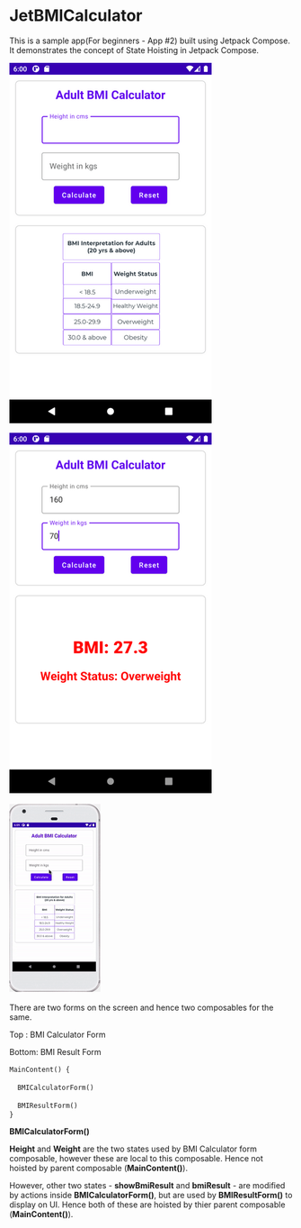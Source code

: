 # JetBMICalculator
This is a sample app(For beginners - App #2) built using Jetpack Compose. It demonstrates the concept of State Hoisting in Jetpack Compose.


 ![Alt text](https://github.com/bhavnathacker/JetBMICalculator/blob/master/img_1.png)
 
 ![Alt text](https://github.com/bhavnathacker/JetBMICalculator/blob/master/img_2.png)

 ![Alt text](https://github.com/bhavnathacker/JetBMICalculator/blob/master/image.gif)
 
 There are two forms on the screen and hence two composables for the same.
 
 Top : BMI Calculator Form
 
 Bottom: BMI Result Form
 
    MainContent() {
 
      BMICalculatorForm()
    
      BMIResultForm()  
    }
 
**BMICalculatorForm()**

**Height** and **Weight** are the two states used by BMI Calculator form composable, however these are local to this composable. Hence not hoisted by parent composable (**MainContent()**). 

However, other two states - **showBmiResult** and **bmiResult** - are modified by actions inside **BMICalculatorForm()**, but are used by **BMIResultForm()** to display on UI. Hence both of these are hoisted by thier parent composable (**MainContent()**). 


 
